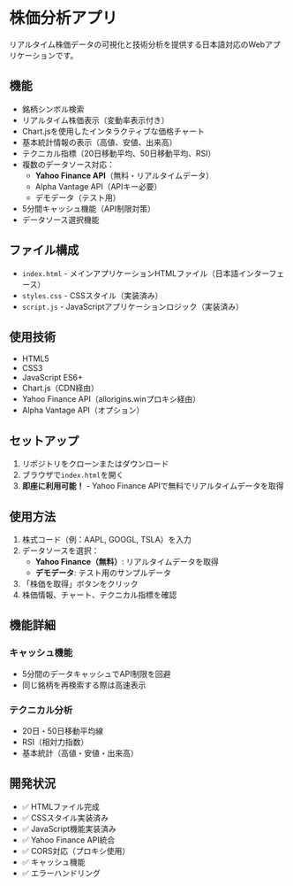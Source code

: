 # 株価分析アプリ

リアルタイム株価データの可視化と技術分析を提供する日本語対応のWebアプリケーションです。

## 機能

- 銘柄シンボル検索
- リアルタイム株価表示（変動率表示付き）
- Chart.jsを使用したインタラクティブな価格チャート
- 基本統計情報の表示（高値、安値、出来高）
- テクニカル指標（20日移動平均、50日移動平均、RSI）
- 複数のデータソース対応：
  - **Yahoo Finance API**（無料・リアルタイムデータ）
  - Alpha Vantage API（APIキー必要）
  - デモデータ（テスト用）
- 5分間キャッシュ機能（API制限対策）
- データソース選択機能

## ファイル構成

- `index.html` - メインアプリケーションHTMLファイル（日本語インターフェース）
- `styles.css` - CSSスタイル（実装済み）
- `script.js` - JavaScriptアプリケーションロジック（実装済み）

## 使用技術

- HTML5
- CSS3
- JavaScript ES6+
- Chart.js（CDN経由）
- Yahoo Finance API（allorigins.winプロキシ経由）
- Alpha Vantage API（オプション）

## セットアップ

1. リポジトリをクローンまたはダウンロード
2. ブラウザで`index.html`を開く
3. **即座に利用可能！** - Yahoo Finance APIで無料でリアルタイムデータを取得

## 使用方法

1. 株式コード（例：AAPL, GOOGL, TSLA）を入力
2. データソースを選択：
   - **Yahoo Finance（無料）**: リアルタイムデータを取得
   - **デモデータ**: テスト用のサンプルデータ
3. 「株価を取得」ボタンをクリック
4. 株価情報、チャート、テクニカル指標を確認

## 機能詳細

### キャッシュ機能
- 5分間のデータキャッシュでAPI制限を回避
- 同じ銘柄を再検索する際は高速表示

### テクニカル分析
- 20日・50日移動平均線
- RSI（相対力指数）
- 基本統計（高値・安値・出来高）

## 開発状況

- ✅ HTMLファイル完成
- ✅ CSSスタイル実装済み
- ✅ JavaScript機能実装済み
- ✅ Yahoo Finance API統合
- ✅ CORS対応（プロキシ使用）
- ✅ キャッシュ機能
- ✅ エラーハンドリング